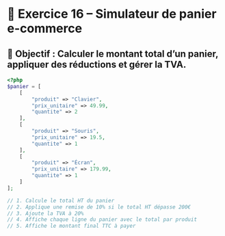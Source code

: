 # 🛒 Exercice 16 – Simulateur de panier e-commerce

## 🎯 Objectif : Calculer le montant total d’un panier, appliquer des réductions et gérer la TVA.

```php
<?php
$panier = [
    [
        "produit" => "Clavier",
        "prix_unitaire" => 49.99,
        "quantite" => 2
    ],
    [
        "produit" => "Souris",
        "prix_unitaire" => 19.5,
        "quantite" => 1
    ],
    [
        "produit" => "Écran",
        "prix_unitaire" => 179.99,
        "quantite" => 1
    ]
];

// 1. Calcule le total HT du panier
// 2. Applique une remise de 10% si le total HT dépasse 200€
// 3. Ajoute la TVA à 20%
// 4. Affiche chaque ligne du panier avec le total par produit
// 5. Affiche le montant final TTC à payer
```